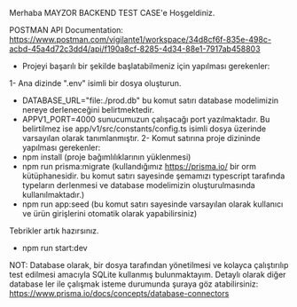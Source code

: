 Merhaba MAYZOR BACKEND TEST CASE'e Hoşgeldiniz.

POSTMAN API Documentation:
https://www.postman.com/vigilante1/workspace/34d8cf6f-835e-498c-acbd-45a4d72c3dd4/api/f190a8cf-8285-4d34-88e1-7917ab458803

- Projeyi başarılı bir şekilde başlatabilmeniz için yapılması gerekenler:

1- Ana dizinde ".env" isimli bir dosya oluşturun.

- DATABASE_URL="file:./prod.db" bu komut satırı database modelimizin nereye derleneceğini belirtmektedir.
- APPV1_PORT=4000 sunucumuzun çalışacağı port yazılmaktadır. Bu belirtilmez ise app/v1/src/constants/config.ts isimli dosya üzerinde
  varsayılan olarak tanımlanmıştır.
  2- Komut satırına proje dizininde yapılması gerekenler:
- npm install (proje bağımlılıklarının yüklenmesi)
- npm run prisma:migrate (kullandığımız https://prisma.io/ bir orm kütüphanesidir. bu komut satırı sayesinde şemamızı typescript tarafında typeların derlenmesi ve database modelimizin oluşturulmasında kullanılmaktadır.)
- npm run app:seed (bu komut satırı sayesinde varsayılan olarak kullanıcı ve ürün girişlerini otomatik olarak yapabilirsiniz)

Tebrikler artık hazırsınız.

- npm run start:dev

NOT: Database olarak, bir dosya tarafından yönetilmesi ve kolayca çalıştırılıp test edilmesi amacıyla SQLite kullanmış bulunmaktayım.
Detaylı olarak diğer database ler ile çalışmak isteme durumunda şuraya göz atabilirsiniz:
https://www.prisma.io/docs/concepts/database-connectors

